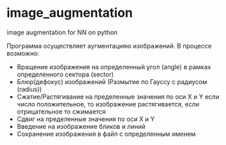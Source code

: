# image_augmentation
image augmentation for NN on python

Программа осуществляет аугментацияю изображений.
В процессе возможно:
* Вращение изображения на определенный угол (angle) в рамках определенного сектора (sector)
* Блюр(дефокус) изображений (Размытие по Гауссу с радиусом (radius))
* Сжатие/Растягивание на пределенные значения по оси X и Y если число положительное, то изображение растягивается, если отрицательное то сжимается
* Сдвиг на пределенные значения по оси  X и Y
* Введение на изображение бликов и линий
* Сохранение изображения в файл с определенным именем